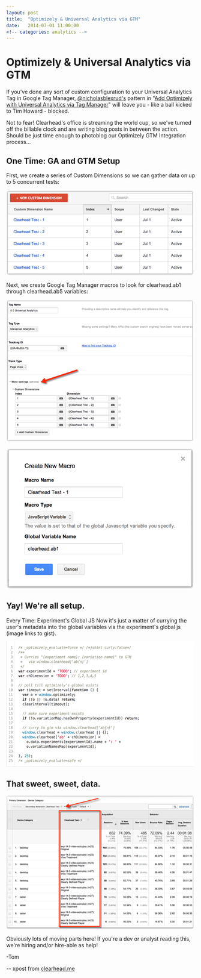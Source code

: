 ```yaml
---
layout: post
title:  "Optimizely & Universal Analytics via GTM"
date:   2014-07-01 11:00:00
<!-- categories: analytics -->
---
```


# Optimizely & Universal Analytics via GTM

If you've done any sort of custom configuration to your Universal Analytics Tag in Google Tag Manager, [@nicholasblexrud's](https://twitter.com/nicholasblexrud) pattern in "[Add Optimizely with Universal Analytics via Tag Manager](http://www.swellpath.com/2014/04/integrating-optimizely-google-analytics-via-google-tag-manager/)" will leave you - like a ball kicked to Tim Howard - blocked.

Not to fear! Clearhead's office is streaming the world cup, so we've turned off the billable clock and are writing blog posts in between the action. Should be just time enough to photoblog our Optimizely GTM Integration process…

## One Time: GA and GTM Setup
First, we create a series of Custom Dimensions so we can gather data on up to 5 concurrent tests:

![Optimizely and Google Tag Manager Dimensions.png](/images/opt-gtm-dimensions.png)

Next, we create Google Tag Manager macros to look for clearhead.ab1 through clearhead.ab5 variables:

![Optimizely and Google Tag Manager Config.png](/images/opt-gtm-config.png)

![Optimizely and Google Tag Manager Macro.png](/images/opt-gtm-macro.png)

## Yay! We're all setup.

Every Time: Experiment's Global JS
Now it's just a matter of currying the user's metadata into the global variables via the experiment's global js (image links to gist).

[![Optimizely and Google Tag Manager Snippet.png](/images/opt-gtm-snippet.png)](https://gist.github.com/tomfuertes/910c8abf4fce40cccfcb)

## That sweet, sweet, data.

![Optimizely and Google Tag Manager Data.png](/images/opt-gtm-data.png)

Obviously lots of moving parts here! If you're a dev or analyst reading this, we're hiring and/or hire-able as help!

-Tom

-- xpost from [clearhead.me](http://clearhead.me/post/90510916375/optimizely-universal-analytics-via-gtm)
